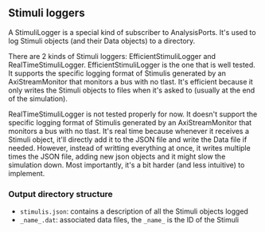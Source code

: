 

## Stimuli loggers
A StimuliLogger is a special kind of subscriber to AnalysisPorts.
It's used to log Stimuli objects (and their Data objects) to a directory.

There are 2 kinds of Stimuli loggers: EfficientStimuliLogger and RealTimeStimuliLogger.
EfficientStimuliLogger is the one that is well tested.
It supports the specific logging format of Stimulis generated by an AxiStreamMonitor that monitors a bus with no tlast.
It's efficient because it only writes the Stimuli objects to files when it's asked to (usually at the end of the
simulation).

RealTimeStimuliLogger is not tested properly for now.
It doesn't support the specific logging format of Stimulis generated by an AxiStreamMonitor that monitors a bus with
no tlast.
It's real time because whenever it receives a Stimuli object, it'll directly add it to the JSON file and write the Data
file if needed.
However, instead of writting everything at once, it writes multiple times the JSON file, adding new json objects and
it might slow the simulation down.
Most importantly, it's a bit harder (and less intuitive) to implement.


### Output directory structure
- `stimulis.json`: contains a description of all the Stimuli objects logged
- `_name_.dat`: associated data files, the `_name_` is the ID of the Stimuli
